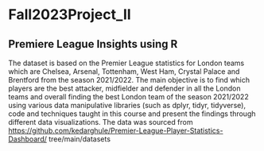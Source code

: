 # Fall2023Project_II
## Premiere League Insights using R
The dataset is based on the Premier League statistics for London teams which are Chelsea, Arsenal, Tottenham, West Ham, Crystal Palace and Brentford from the season 2021/2022.
The main objective is to find which players are the best attacker, midfielder and defender in all the London teams and overall finding the best London team of the season 2021/2022 using various data manipulative libraries (such as dplyr, tidyr, tidyverse),  code and techniques taught in this course and present the findings through different data visualizations. The data was sourced from https://github.com/kedarghule/Premier-League-Player-Statistics-Dashboard/
tree/main/datasets
